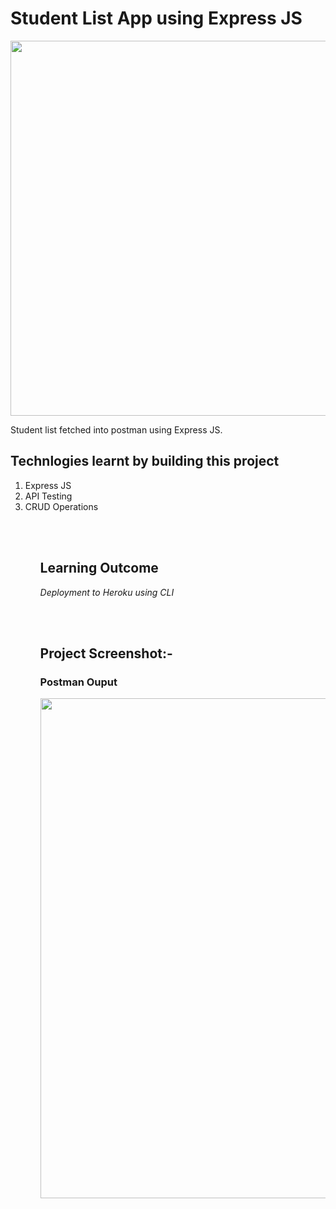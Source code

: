 <h1>Student List App using Express JS</h1>

<img src="https://res.cloudinary.com/dpvxflhvr/image/upload/v1630924873/student-list-express_fudf0o.png" width="600"/>

Student list fetched into postman using Express JS.

<h2>Technlogies learnt by building this project</h2>
<ol>
<li>Express JS</li>
<li>API Testing</li>
<li>CRUD Operations</li>
<ol>

<br></br>
<h2>Learning Outcome</h2>
  <em>Deployment to Heroku using CLI</em>

<br></br>
<h2>Project Screenshot:-</h2>
<h3>Postman Ouput</h3>
<img src="https://res.cloudinary.com/dpvxflhvr/image/upload/v1630925191/Screenshot_18_dzkryn.png" width="800px"/>

